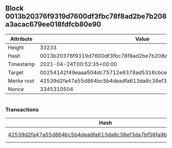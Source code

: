 ## Block 0013b20376f9319d7600df3fbc78f8ad2be7b208a3acac679ee018fdfcb80e90

Attribute | Value
--- | ---
Height | 33233
Hash | 0013b20376f9319d7600df3fbc78f8ad2be7b208a3acac679ee018fdfcb80e90
Timestamp | 2021-04-24T00:52:35+00:00
Target | 00254142f49eaaa504dc75712e8378ad5316cbcead634704b3734b6271167cc4
Merke root | 42539d2fa47a55d864bc5b4deadfa613da8c38ef3da7bf56fa9bc77fbeae18eb
Nonce | 3345310504

```

```

### Transactions

Hash | Amount
--- | ---
[42539d2fa47a55d864bc5b4deadfa613da8c38ef3da7bf56fa9bc77fbeae18eb](42539d2fa47a55d864bc5b4deadfa613da8c38ef3da7bf56fa9bc77fbeae18eb.md) | 10.00000000 SKEPTI 
